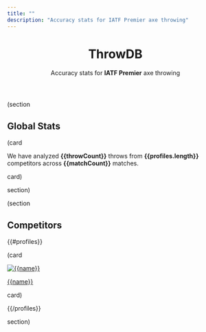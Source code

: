 ```yaml
---
title: ""
description: "Accuracy stats for IATF Premier axe throwing"
---
```


<header class="text-center">
  <h1 class="huge">ThrowDB</h1>
  <p>Accuracy stats for <strong>IATF Premier</strong> axe throwing</p>
</header>

(section

## Global Stats

(card

We have analyzed **{{throwCount}}** throws from **{{profiles.length}}** competitors across **{{matchCount}}** matches.

card)

section)

(section

## Competitors

{{#profiles}}

(card

<div class="grid stack auto-fill items-y-center">
  <div>
    <a href="/{{profileId}}">
      <img alt="{{name}}" src="data:image/png;base64,{{image}}" class="size100">
    </a>
  </div>
  <div>
    <p>
      <a href="/{{profileId}}">{{name}}</a>
    </p>
  </div>
</div>

card)

{{/profiles}}

section)